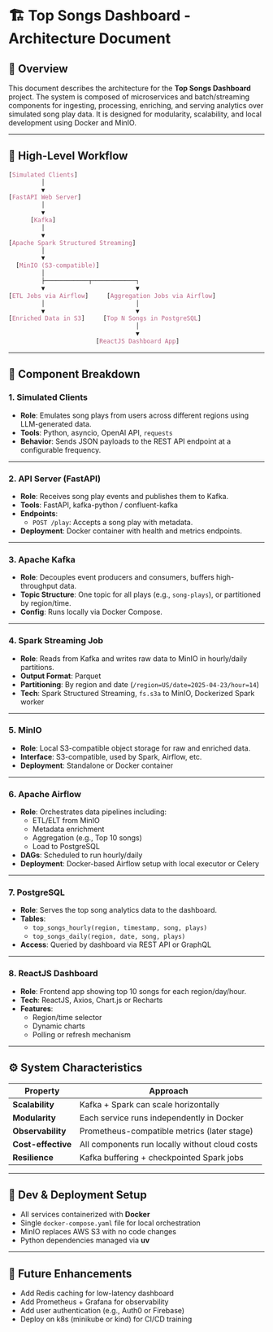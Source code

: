 # 🏗️ Top Songs Dashboard - Architecture Document

## 📐 Overview

This document describes the architecture for the **Top Songs Dashboard** project. The system is composed of microservices and batch/streaming components for ingesting, processing, enriching, and serving analytics over simulated song play data. It is designed for modularity, scalability, and local development using Docker and MinIO.

---

## 🔄 High-Level Workflow

```css
[Simulated Clients]
         │
         ▼
[FastAPI Web Server]
         │
         ▼
      [Kafka]
         │
         ▼
[Apache Spark Structured Streaming]
         │
         ▼
  [MinIO (S3-compatible)]
         │
         ├────────────┬────────────┐
         ▼                         ▼
[ETL Jobs via Airflow]     [Aggregation Jobs via Airflow]
         │                         │
         ▼                         ▼
[Enriched Data in S3]     [Top N Songs in PostgreSQL]
                                   │
                                   ▼
                        [ReactJS Dashboard App]

```

---

## 🧱 Component Breakdown

### 1. **Simulated Clients**
- **Role**: Emulates song plays from users across different regions using LLM-generated data.
- **Tools**: Python, asyncio, OpenAI API, `requests`
- **Behavior**: Sends JSON payloads to the REST API endpoint at a configurable frequency.

---

### 2. **API Server (FastAPI)**
- **Role**: Receives song play events and publishes them to Kafka.
- **Tools**: FastAPI, kafka-python / confluent-kafka
- **Endpoints**:
  - `POST /play`: Accepts a song play with metadata.
- **Deployment**: Docker container with health and metrics endpoints.

---

### 3. **Apache Kafka**
- **Role**: Decouples event producers and consumers, buffers high-throughput data.
- **Topic Structure**: One topic for all plays (e.g., `song-plays`), or partitioned by region/time.
- **Config**: Runs locally via Docker Compose.

---

### 4. **Spark Streaming Job**
- **Role**: Reads from Kafka and writes raw data to MinIO in hourly/daily partitions.
- **Output Format**: Parquet
- **Partitioning**: By region and date (`/region=US/date=2025-04-23/hour=14`)
- **Tech**: Spark Structured Streaming, `fs.s3a` to MinIO, Dockerized Spark worker

---

### 5. **MinIO**
- **Role**: Local S3-compatible object storage for raw and enriched data.
- **Interface**: S3-compatible, used by Spark, Airflow, etc.
- **Deployment**: Standalone or Docker container

---

### 6. **Apache Airflow**
- **Role**: Orchestrates data pipelines including:
  - ETL/ELT from MinIO
  - Metadata enrichment
  - Aggregation (e.g., Top 10 songs)
  - Load to PostgreSQL
- **DAGs**: Scheduled to run hourly/daily
- **Deployment**: Docker-based Airflow setup with local executor or Celery

---

### 7. **PostgreSQL**
- **Role**: Serves the top song analytics data to the dashboard.
- **Tables**:
  - `top_songs_hourly(region, timestamp, song, plays)`
  - `top_songs_daily(region, date, song, plays)`
- **Access**: Queried by dashboard via REST API or GraphQL

---

### 8. **ReactJS Dashboard**
- **Role**: Frontend app showing top 10 songs for each region/day/hour.
- **Tech**: ReactJS, Axios, Chart.js or Recharts
- **Features**:
  - Region/time selector
  - Dynamic charts
  - Polling or refresh mechanism

---

## ⚙️ System Characteristics

| Property         | Approach                                      |
|------------------|-----------------------------------------------|
| **Scalability**  | Kafka + Spark can scale horizontally          |
| **Modularity**   | Each service runs independently in Docker     |
| **Observability**| Prometheus-compatible metrics (later stage)   |
| **Cost-effective** | All components run locally without cloud costs |
| **Resilience**   | Kafka buffering + checkpointed Spark jobs     |

---

## 🧪 Dev & Deployment Setup

- All services containerized with **Docker**
- Single `docker-compose.yaml` file for local orchestration
- MinIO replaces AWS S3 with no code changes
- Python dependencies managed via **uv**

---

## 📌 Future Enhancements

- Add Redis caching for low-latency dashboard
- Add Prometheus + Grafana for observability
- Add user authentication (e.g., Auth0 or Firebase)
- Deploy on k8s (minikube or kind) for CI/CD training


